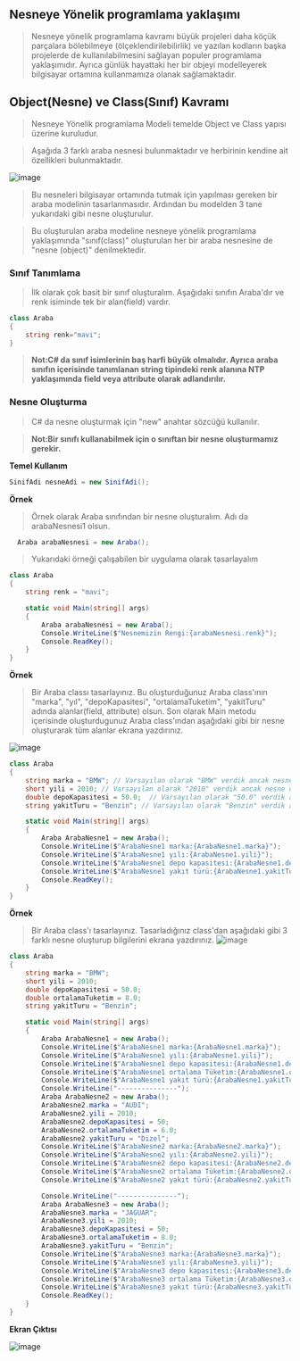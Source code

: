 ## Nesneye Yönelik programlama yaklaşımı ##

> Nesneye yönelik programlama kavramı büyük projeleri daha köçük parçalara bölebilmeye (ölçeklendirilebilirlik) ve yazılan kodların başka projelerde de kullanılabilmesini sağlayan populer programlama yaklaşımıdır.
> Ayrıca günlük hayattaki her bir objeyi modelleyerek bilgisayar ortamına kullanmamıza olanak sağlamaktadır.


## Object(Nesne) ve Class(Sınıf) Kavramı ##

> Nesneye Yönelik programlama Modeli temelde Object ve Class yapısı üzerine kuruludur.

> Aşağıda 3 farklı araba nesnesi bulunmaktadır ve herbirinin kendine ait özellikleri bulunmaktadır. 

![image](https://user-images.githubusercontent.com/28144917/135962939-17c547d4-8370-48a3-b92d-617defe5ef8f.png)

> Bu nesneleri bilgisayar ortamında tutmak için  yapılması gereken bir araba modelinin tasarlanmasıdır. Ardından bu modelden 3 tane yukarıdaki gibi nesne oluşturulur. 

> Bu oluşturulan araba modeline  nesneye yönelik programlama yaklaşımında "sınıf(class)" oluşturulan her bir araba nesnesine de "nesne (object)" denilmektedir.

### Sınıf Tanımlama ###
> İlk olarak çok basit bir sınıf oluşturalım. Aşağıdaki sınıfın Araba'dır ve renk isiminde tek bir alan(field) vardır.

```csharp 
class Araba
{
    string renk="mavi";
}

```
> **Not:C# da sınıf isimlerinin baş harfi büyük olmalıdır. Ayrıca araba sınıfın içerisinde tanımlanan string tipindeki renk alanına NTP yaklaşımında field veya attribute olarak adlandırılır.**

### Nesne Oluşturma ###
> C# da nesne oluşturmak için "new" anahtar sözcüğü kullanılır.

> **Not:Bir sınıfı kullanabilmek için o sınıftan bir nesne oluşturmamız gerekir.**

**Temel Kullanım**
```csharp
SinifAdi nesneAdi = new SinifAdi();
```
**Örnek**
> Örnek olarak Araba sınıfından bir nesne oluşturalım. Adı da arabaNesnesi1 olsun.

```csharp
  Araba arabaNesnesi = new Araba();
```
> Yukarıdaki örneği çalışabilen bir uygulama olarak tasarlayalım


```csharp
class Araba
{
    string renk = "mavi";

    static void Main(string[] args)
    {
        Araba arabaNesnesi = new Araba();
        Console.WriteLine($"Nesnemizin Rengi:{arabaNesnesi.renk}");
        Console.ReadKey();
    }
}
```

**Örnek**
> Bir Araba classı tasarlayınız. Bu oluşturduğunuz Araba class'ının "marka", "yıl", "depoKapasitesi", "ortalamaTuketim", "yakitTuru" adında alanlar(field, attribute) olsun. Son olarak Main metodu içerisinde oluşturdugunuz Araba class'ından aşağıdaki gibi bir nesne oluşturarak tüm alanlar ekrana yazdırınız.

![image](https://user-images.githubusercontent.com/28144917/136508050-604f937c-a892-4ad1-b76c-1cd6dd1c6ffb.png)


```csharp
class Araba
{
    string marka = "BMW"; // Varsayılan olarak "BMW" verdik ancak nesne oluşturduktan sonra bu alanın değeri değiştirilebilir.
    short yili = 2010; // Varsayılan olarak "2010" verdik ancak nesne oluşturduktan sonra bu alanın değeri değiştirilebilir.
    double depoKapasitesi = 50.0;  // Varsayılan olarak "50.0" verdik ancak nesne oluşturduktan sonra bu alanın değeri değiştirilebilir.
    string yakitTuru = "Benzin"; // Varsayılan olarak "Benzin" verdik ancak nesne oluşturduktan sonra bu alanın değeri değiştirilebilir.

    static void Main(string[] args)
    {
        Araba ArabaNesne1 = new Araba();
        Console.WriteLine($"ArabaNesne1 marka:{ArabaNesne1.marka}");
        Console.WriteLine($"ArabaNesne1 yılı:{ArabaNesne1.yili}");
        Console.WriteLine($"ArabaNesne1 depo kapasitesi:{ArabaNesne1.depoKapasitesi} lt");
        Console.WriteLine($"ArabaNesne1 yakıt türü:{ArabaNesne1.yakitTuru}");
        Console.ReadKey();
    }
}

```



**Örnek**
> Bir Araba class'ı tasarlayınız. Tasarladığınız class'dan aşağıdaki gibi 3 farklı nesne oluşturup bilgilerini ekrana yazdırınız. 
![image](https://user-images.githubusercontent.com/28144917/136335354-b4bb7d0d-b119-4bba-8fd7-c7d2b703d74c.png)



```csharp
class Araba
{
    string marka = "BMW";
    short yili = 2010;
    double depoKapasitesi = 50.0;
    double ortalamaTuketim = 8.0;
    string yakitTuru = "Benzin";

    static void Main(string[] args)
    {
        Araba ArabaNesne1 = new Araba();
        Console.WriteLine($"ArabaNesne1 marka:{ArabaNesne1.marka}");
        Console.WriteLine($"ArabaNesne1 yılı:{ArabaNesne1.yili}");
        Console.WriteLine($"ArabaNesne1 depo kapasitesi:{ArabaNesne1.depoKapasitesi} lt");
        Console.WriteLine($"ArabaNesne1 ortalama Tüketim:{ArabaNesne1.ortalamaTuketim} lt/100km");
        Console.WriteLine($"ArabaNesne1 yakıt türü:{ArabaNesne1.yakitTuru}");
        Console.WriteLine("---------------");
        Araba ArabaNesne2 = new Araba();
        ArabaNesne2.marka = "AUDI";
        ArabaNesne2.yili = 2010;
        ArabaNesne2.depoKapasitesi = 50;
        ArabaNesne2.ortalamaTuketim = 6.0;
        ArabaNesne2.yakitTuru = "Dizel";
        Console.WriteLine($"ArabaNesne2 marka:{ArabaNesne2.marka}");
        Console.WriteLine($"ArabaNesne2 yılı:{ArabaNesne2.yili}");
        Console.WriteLine($"ArabaNesne2 depo kapasitesi:{ArabaNesne2.depoKapasitesi} lt");
        Console.WriteLine($"ArabaNesne2 ortalama Tüketim:{ArabaNesne2.ortalamaTuketim} lt/100km");
        Console.WriteLine($"ArabaNesne2 yakıt türü:{ArabaNesne2.yakitTuru}");

        Console.WriteLine("---------------");
        Araba ArabaNesne3 = new Araba();
        ArabaNesne3.marka = "JAGUAR";
        ArabaNesne3.yili = 2010;
        ArabaNesne3.depoKapasitesi = 50;
        ArabaNesne3.ortalamaTuketim = 8.0;
        ArabaNesne3.yakitTuru = "Benzin";
        Console.WriteLine($"ArabaNesne3 marka:{ArabaNesne3.marka}");
        Console.WriteLine($"ArabaNesne3 yılı:{ArabaNesne3.yili}");
        Console.WriteLine($"ArabaNesne3 depo kapasitesi:{ArabaNesne3.depoKapasitesi} lt");
        Console.WriteLine($"ArabaNesne3 ortalama Tüketim:{ArabaNesne3.ortalamaTuketim} lt/100km");
        Console.WriteLine($"ArabaNesne3 yakıt türü:{ArabaNesne3.yakitTuru}");
        Console.ReadKey();
    }
}

```

**Ekran Çıktısı**


![image](https://user-images.githubusercontent.com/28144917/136336496-35f9d0d9-f007-4d2f-9aed-c262e8010fc5.png)

